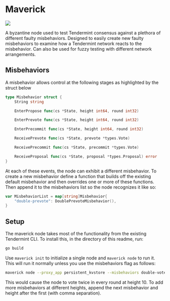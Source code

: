 # Maverick

![](https://assets.rollingstone.com/assets/2015/article/tom-cruise-to-fight-drones-in-top-gun-sequel-20150629/201166/large_rect/1435581755/1401x788-Top-Gun-3.jpg)

A byzantine node used to test Tendermint consensus against a plethora of different faulty misbehaviors. Designed to easily create new faulty misbehaviors to examine how a Tendermint network reacts to the misbehavior. Can also be used for fuzzy testing with different network arrangements.

## Misbehaviors

A misbehavior allows control at the following stages as highlighted by the struct below

```go
type Misbehavior struct {
	String string

	EnterPropose func(cs *State, height int64, round int32)

	EnterPrevote func(cs *State, height int64, round int32)

	EnterPrecommit func(cs *State, height int64, round int32)

	ReceivePrevote func(cs *State, prevote *types.Vote)

	ReceivePrecommit func(cs *State, precommit *types.Vote)

	ReceiveProposal func(cs *State, proposal *types.Proposal) error
}
```

At each of these events, the node can exhibit a different misbehavior. To create a new misbehavior define a function that builds off the existing default misbehavior and then overrides one or more of these functions. Then append it to the misbehaviors list so the node recognizes it like so:

```go
var MisbehaviorList = map[string]Misbehavior{
	"double-prevote": DoublePrevoteMisbehavior(),
}
```

## Setup

The maverick node takes most of the functionality from the existing Tendermint CLI. To install this, in the directory of this readme, run:

```bash
go build
```

Use `maverick init` to initialize a single node and `maverick node` to run it. This will run it normally unless you use the misbehaviors flag as follows:

```bash
maverick node --proxy_app persistent_kvstore --misbehaviors double-vote,10
```

This would cause the node to vote twice in every round at height 10. To add more misbehaviors at different heights, append the next misbehavior and height after the first (with comma separation).

